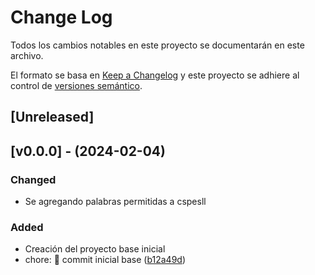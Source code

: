 # Change Log

Todos los cambios notables en este proyecto se documentarán en este archivo.

El formato se basa en [Keep a Changelog](http://keepachangelog.com/) y este proyecto se adhiere al control de [versiones semántico](http://semver.org/).

## [Unreleased]

## [v0.0.0] - (2024-02-04)

### Changed

- Se agregando palabras permitidas a cspesll

### Added
- Creación del proyecto base inicial
- chore: :tada: commit inicial base ([b12a49d](https://github.com/djmai/portafolio_flutter_mmmv/commit/b12a49d))





